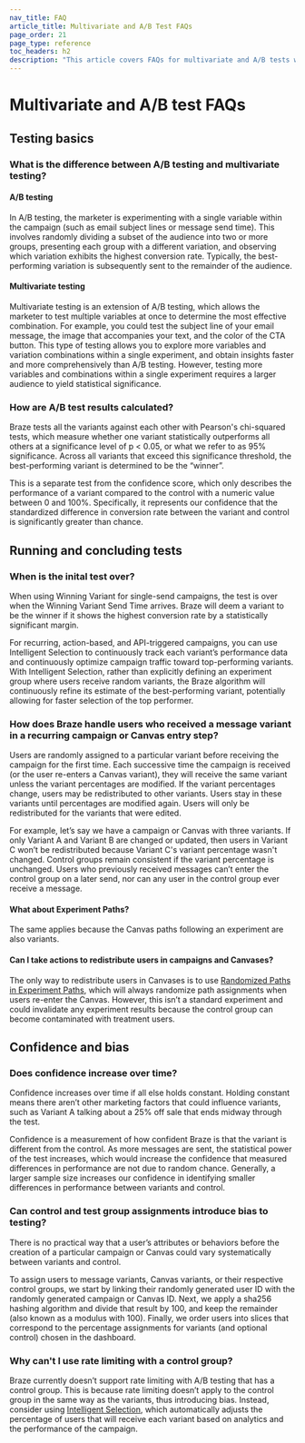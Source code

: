 ```yaml
---
nav_title: FAQ
article_title: Multivariate and A/B Test FAQs
page_order: 21
page_type: reference
toc_headers: h2
description: "This article covers FAQs for multivariate and A/B tests with Braze."
---
```


# Multivariate and A/B test FAQs

## Testing basics

### What is the difference between A/B testing and multivariate testing?

#### A/B testing

In A/B testing, the marketer is experimenting with a single variable within the campaign (such as email subject lines or message send time). This involves randomly dividing a subset of the audience into two or more groups, presenting each group with a different variation, and observing which variation exhibits the highest conversion rate. Typically, the best-performing variation is subsequently sent to the remainder of the audience.

#### Multivariate testing 

Multivariate testing is an extension of A/B testing, which allows the marketer to test multiple variables at once to determine the most effective combination. For example, you could test the subject line of your email message, the image that accompanies your text, and the color of the CTA button. This type of testing allows you to explore more variables and variation combinations within a single experiment, and obtain insights faster and more comprehensively than A/B testing. However, testing more variables and combinations within a single experiment requires a larger audience to yield statistical significance.

### How are A/B test results calculated?

Braze tests all the variants against each other with Pearson's chi-squared tests, which measure whether one variant statistically outperforms all others at a significance level of p < 0.05, or what we refer to as 95% significance. Across all variants that exceed this significance threshold, the best-performing variant is determined to be the “winner”.

This is a separate test from the confidence score, which only describes the performance of a variant compared to the control with a numeric value between 0 and 100%. Specifically, it represents our confidence that the standardized difference in conversion rate between the variant and control is significantly greater than chance.

## Running and concluding tests

### When is the inital test over?

When using Winning Variant for single-send campaigns, the test is over when the Winning Variant Send Time arrives. Braze will deem a variant to be the winner if it shows the highest conversion rate by a statistically significant margin.

For recurring, action-based, and API-triggered campaigns, you can use Intelligent Selection to continuously track each variant’s performance data and continuously optimize campaign traffic toward top-performing variants. With Intelligent Selection, rather than explicitly defining an experiment group where users receive random variants, the Braze algorithm will continuously refine its estimate of the best-performing variant, potentially allowing for faster selection of the top performer.

### How does Braze handle users who received a message variant in a recurring campaign or Canvas entry step? 

Users are randomly assigned to a particular variant before receiving the campaign for the first time. Each successive time the campaign is received (or the user re-enters a Canvas variant), they will receive the same variant unless the variant percentages are modified. If the variant percentages change, users may be redistributed to other variants. Users stay in these variants until percentages are modified again. Users will only be redistributed for the variants that were edited.

For example, let’s say we have a campaign or Canvas with three variants. If only Variant A and Variant B are changed or updated, then users in Variant C won’t be redistributed because Variant C's variant percentage wasn't changed. Control groups remain consistent if the variant percentage is unchanged. Users who previously received messages can’t enter the control group on a later send, nor can any user in the control group ever receive a message.

#### What about Experiment Paths?

The same applies because the Canvas paths following an experiment are also variants.

#### Can I take actions to redistribute users in campaigns and Canvases?

The only way to redistribute users in Canvases is to use [Randomized Paths in Experiment Paths]({{site.baseurl}}/user_guide/engagement_tools/canvas/canvas_components/experiment_step/#step-1-choose-the-number-of-paths-and-audience-distribution), which will always randomize path assignments when users re-enter the Canvas. However, this isn’t a standard experiment and could invalidate any experiment results because the control group can become contaminated with treatment users.

## Confidence and bias

### Does confidence increase over time?

Confidence increases over time if all else holds constant. Holding constant means there aren’t other marketing factors that could influence variants, such as Variant A talking about a 25% off sale that ends midway through the test.

Confidence is a measurement of how confident Braze is that the variant is different from the control. As more messages are sent, the statistical power of the test increases, which would increase the confidence that measured differences in performance are not due to random chance. Generally, a larger sample size increases our confidence in identifying smaller differences in performance between variants and control.

### Can control and test group assignments introduce bias to testing?

There is no practical way that a user’s attributes or behaviors before the creation of a particular campaign or Canvas could vary systematically between variants and control. 

To assign users to message variants, Canvas variants, or their respective control groups, we start by linking their randomly generated user ID with the randomly generated campaign or Canvas ID. Next, we apply a sha256 hashing algorithm and divide that result by 100, and keep the remainder (also known as a modulus with 100). Finally, we order users into slices that correspond to the percentage assignments for variants (and optional control) chosen in the dashboard.

### Why can't I use rate limiting with a control group?

Braze currently doesn’t support rate limiting with A/B testing that has a control group. This is because rate limiting doesn’t apply to the control group in the same way as the variants, thus introducing bias. Instead, consider using [Intelligent Selection]({{site.baseurl}}/user_guide/intelligence/intelligent_selection/), which automatically adjusts the percentage of users that will receive each variant based on analytics and the performance of the campaign.
